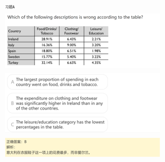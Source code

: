 `习题A`

![image-20240623194506662](assets/3.写作L2静态图写作综述/image-20240623194506662.png)

![image-20240623194522005](assets/3.写作L2静态图写作综述/image-20240623194522005.png)

![image-20240623194529978](assets/3.写作L2静态图写作综述/image-20240623194529978.png)